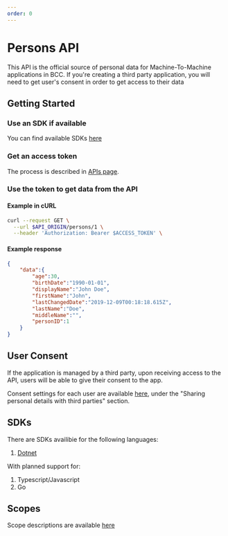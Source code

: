 ```yaml
---
order: 0
---
```


# Persons API

This API is the official source of personal data for Machine-To-Machine applications in BCC. If you're creating a third party application, you will need to get user's consent in order to get access to their data

## Getting Started

### Use an SDK if available
You can find available SDKs [here](#sdks)

### Get an access token
The process is described in [APIs page](./index.md).

### Use the token to get data from the API

#### Example in cURL
```sh
curl --request GET \
  --url $API_ORIGIN/persons/1 \
  --header 'Authorization: Bearer $ACCESS_TOKEN' \
```

#### Example response
```json
{
    "data":{
        "age":30,
        "birthDate":"1990-01-01",
        "displayName":"John Doe",
        "firstName":"John",
        "lastChangedDate":"2019-12-09T00:18:18.615Z",
        "lastName":"Doe",
        "middleName":"",
        "personID":1
    }
}
```

## User Consent

If the application is managed by a third party, upon receiving access to the API, users will be able to give their consent to the app.

Consent settings for each user are available [here](https://members.bcc.no/profile/settings), under the "Sharing personal details with third parties" section.

## SDKs

There are SDKs availibie for the following languages:
1. [Dotnet](sdk-dotnet)

With planned support for:
1. Typescript/Javascript
2. Go

## Scopes

Scope descriptions are available [here](scopes)
